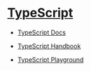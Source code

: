# [TypeScript](https://www.typescriptlang.org/)

- [TypeScript Docs](https://www.typescriptlang.org/docs/)

- [TypeScript Handbook](https://www.typescriptlang.org/docs/handbook/intro.html)

- [TypeScript Playground](https://www.typescriptlang.org/play)
